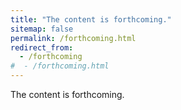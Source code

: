 ```yaml
---
title: "The content is forthcoming."
sitemap: false
permalink: /forthcoming.html
redirect_from:
  - /forthcoming
#  - /forthcoming.html
---
```


The content is forthcoming.
